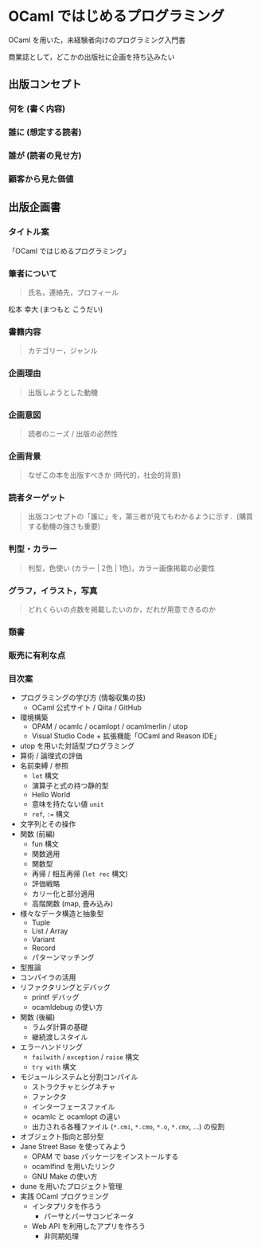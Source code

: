 # OCaml ではじめるプログラミング

OCaml を用いた，未経験者向けのプログラミング入門書

商業誌として，どこかの出版社に企画を持ち込みたい

## 出版コンセプト

### 何を (書く内容)

### 誰に (想定する読者)

### 誰が (読者の見せ方)

### 顧客から見た価値

## 出版企画書

### タイトル案

「OCaml ではじめるプログラミング」

### 筆者について

> 氏名，連絡先，プロフィール

松本 幸大 (まつもと こうだい)

### 書籍内容

> カテゴリー，ジャンル

### 企画理由

> 出版しようとした動機

### 企画意図

> 読者のニーズ / 出版の必然性

### 企画背景

> なぜこの本を出版すべきか (時代的，社会的背景)

### 読者ターゲット

> 出版コンセプトの「誰に」を，第三者が見てもわかるように示す．(購買する動機の強さも重要)

### 判型・カラー

> 判型，色使い (カラー | 2色 | 1色)，カラー画像掲載の必要性

### グラフ，イラスト，写真

> どれくらいの点数を掲載したいのか，だれが用意できるのか

### 類書

### 販売に有利な点

### 目次案

- プログラミングの学び方 (情報収集の技)
  - OCaml 公式サイト / Qiita / GitHub
- 環境構築
  - OPAM / ocamlc / ocamlopt / ocamlmerlin / utop
  - Visual Studio Code + 拡張機能「OCaml and Reason IDE」
- utop を用いた対話型プログラミング
- 算術 / 論理式の評価
- 名前束縛 / 参照
  - `let` 構文
  - 演算子と式の持つ静的型
  - Hello World
  - 意味を持たない値 `unit`
  - `ref`, `:=` 構文
- 文字列とその操作
- 関数 (前編)
  - fun 構文
  - 関数適用
  - 関数型
  - 再帰 / 相互再帰 (`let rec` 構文)
  - 評価戦略
  - カリー化と部分適用
  - 高階関数 (map, 畳み込み)
- 様々なデータ構造と抽象型
  - Tuple
  - List / Array
  - Variant
  - Record
  - パターンマッチング
- 型推論
- コンパイラの活用
- リファクタリングとデバッグ
  - printf デバッグ
  - ocamldebug の使い方
- 関数 (後編)
  - ラムダ計算の基礎
  - 継続渡しスタイル
- エラーハンドリング
  - `failwith` / `exception` / `raise` 構文
  - `try with` 構文
- モジュールシステムと分割コンパイル
  - ストラクチャとシグネチャ
  - ファンクタ
  - インターフェースファイル
  - ocamlc と ocamlopt の違い
  - 出力される各種ファイル (`*.cmi`, `*.cmo`, `*.o`, `*.cmx`, ...) の役割
- オブジェクト指向と部分型
- Jane Street Base を使ってみよう
  - OPAM で base パッケージをインストールする
  - ocamlfind を用いたリンク
  - GNU Make の使い方
- dune を用いたプロジェクト管理
- 実践 OCaml プログラミング
  - インタプリタを作ろう
    - パーサとパーサコンビネータ
  - Web API を利用したアプリを作ろう
    - 非同期処理
